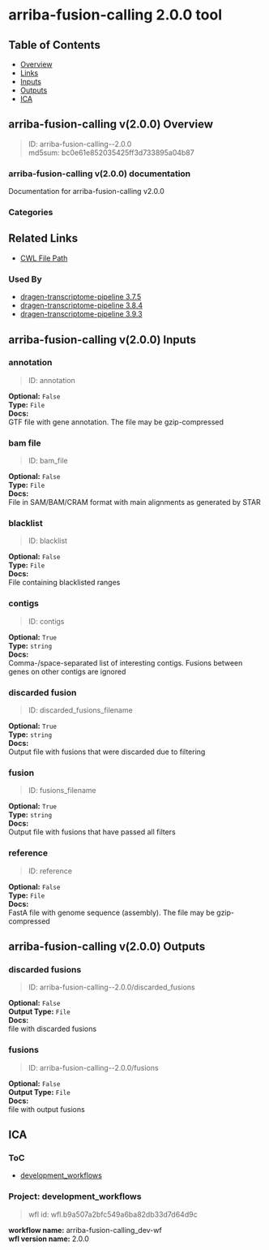 
arriba-fusion-calling 2.0.0 tool
================================

## Table of Contents
  
- [Overview](#arriba-fusion-calling-v200-overview)  
- [Links](#related-links)  
- [Inputs](#arriba-fusion-calling-v200-inputs)  
- [Outputs](#arriba-fusion-calling-v200-outputs)  
- [ICA](#ica)  


## arriba-fusion-calling v(2.0.0) Overview



  
> ID: arriba-fusion-calling--2.0.0  
> md5sum: bc0e61e852035425ff3d733895a04b87

### arriba-fusion-calling v(2.0.0) documentation
  
Documentation for arriba-fusion-calling v2.0.0

### Categories
  


## Related Links
  
- [CWL File Path](../../../../../../tools/arriba-fusion-calling/2.0.0/arriba-fusion-calling__2.0.0.cwl)  


### Used By
  
- [dragen-transcriptome-pipeline 3.7.5](../../../workflows/dragen-transcriptome-pipeline/3.7.5/dragen-transcriptome-pipeline__3.7.5.md)  
- [dragen-transcriptome-pipeline 3.8.4](../../../workflows/dragen-transcriptome-pipeline/3.8.4/dragen-transcriptome-pipeline__3.8.4.md)  
- [dragen-transcriptome-pipeline 3.9.3](../../../workflows/dragen-transcriptome-pipeline/3.9.3/dragen-transcriptome-pipeline__3.9.3.md)  

  


## arriba-fusion-calling v(2.0.0) Inputs

### annotation



  
> ID: annotation
  
**Optional:** `False`  
**Type:** `File`  
**Docs:**  
GTF file with gene annotation. The file may be gzip-compressed


### bam file



  
> ID: bam_file
  
**Optional:** `False`  
**Type:** `File`  
**Docs:**  
File in SAM/BAM/CRAM format with main alignments as generated by STAR


### blacklist



  
> ID: blacklist
  
**Optional:** `False`  
**Type:** `File`  
**Docs:**  
File containing blacklisted ranges


### contigs



  
> ID: contigs
  
**Optional:** `True`  
**Type:** `string`  
**Docs:**  
Comma-/space-separated list of interesting contigs. Fusions between genes on other contigs are ignored


### discarded fusion



  
> ID: discarded_fusions_filename
  
**Optional:** `True`  
**Type:** `string`  
**Docs:**  
Output file with fusions that were discarded due to filtering


### fusion



  
> ID: fusions_filename
  
**Optional:** `True`  
**Type:** `string`  
**Docs:**  
Output file with fusions that have passed all filters


### reference



  
> ID: reference
  
**Optional:** `False`  
**Type:** `File`  
**Docs:**  
FastA file with genome sequence (assembly). The file may be gzip-compressed

  


## arriba-fusion-calling v(2.0.0) Outputs

### discarded fusions



  
> ID: arriba-fusion-calling--2.0.0/discarded_fusions  

  
**Optional:** `False`  
**Output Type:** `File`  
**Docs:**  
file with discarded fusions
  


### fusions



  
> ID: arriba-fusion-calling--2.0.0/fusions  

  
**Optional:** `False`  
**Output Type:** `File`  
**Docs:**  
file with output fusions
  

  


## ICA

### ToC
  
- [development_workflows](#project-development_workflows)  


### Project: development_workflows


> wfl id: wfl.b9a507a2bfc549a6ba82db33d7d64d9c  

  
**workflow name:** arriba-fusion-calling_dev-wf  
**wfl version name:** 2.0.0  

  

